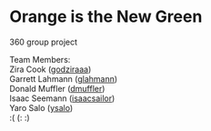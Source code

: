 # Orange is the New Green
360 group project

Team Members:  
Zira Cook ([godziraaa](https://github.com/godziraaa))  
Garrett Lahmann ([glahmann](https://github.com/glahmann))  
Donald Muffler ([dmuffler](https://github.com/dmuffler))  
Isaac Seemann ([isaacsailor](https://github.com/isaacsailor))  
Yaro Salo ([ysalo](https://github.com/ysalo))  
:(
(:
:)

